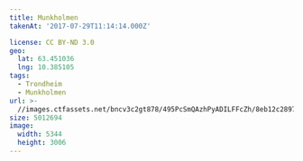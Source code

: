 ```yaml
---
title: Munkholmen
takenAt: '2017-07-29T11:14:14.000Z'

license: CC BY-ND 3.0
geo:
  lat: 63.451036
  lng: 10.385105
tags:
  - Trondheim
  - Munkholmen
url: >-
  //images.ctfassets.net/bncv3c2gt878/495PcSmQAzhPyADILFFcZh/8eb12c28979361fb4392b40037543a73/munkholmen_36111704551_o
size: 5012694
image:
  width: 5344
  height: 3006
---
```

